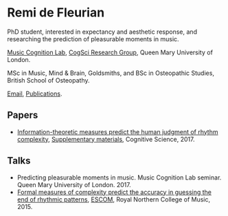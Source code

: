 # Remi de Fleurian

PhD student, interested in expectancy and aesthetic response, and researching the prediction of pleasurable moments in music.

[Music Cognition Lab](http://music-cognition.eecs.qmul.ac.uk/), [CogSci Research Group](http://cogsci.eecs.qmul.ac.uk/), Queen Mary University of London.

MSc in Music, Mind & Brain, Goldsmiths, and BSc in Osteopathic Studies, British School of Osteopathy.

[Email](mailto:r.defleurian@qmul.ac.uk), [Publications](https://scholar.google.co.uk/citations?user=kH6xaHsAAAAJ).

## Papers
- [Information-theoretic measures predict the human judgment of rhythm complexity](https://github.com/remidefleurian/remidefleurian.github.io/raw/master/papers/defleurian2017.pdf), [Supplementary materials](https://github.com/remidefleurian/remidefleurian.github.io/raw/master/papers/defleurian2017_suppl.pdf), Cognitive Science, 2017.

## Talks
- Predicting pleasurable moments in music. Music Cognition Lab seminar. Queen Mary University of London. 2017.
- [Formal measures of complexity predict the accuracy in guessing the end of rhythmic patterns](https://github.com/remidefleurian/remidefleurian.github.io/raw/master/talks/defleurian2015.pdf), [ESCOM](http://www.escom.org/conferences-triennial.html), Royal Northern College of Music, 2015.